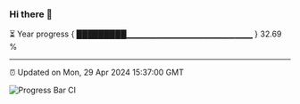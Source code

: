 ### Hi there 👋

⏳ Year progress { █████████▁▁▁▁▁▁▁▁▁▁▁▁▁▁▁▁▁▁▁▁▁ } 32.69 %

---

⏰ Updated on Mon, 29 Apr 2024 15:37:00 GMT

![Progress Bar CI](https://github.com/IshwaranRudhara/GIT-ACTION/workflows/Progress%20Bar%20CI/badge.svg)
